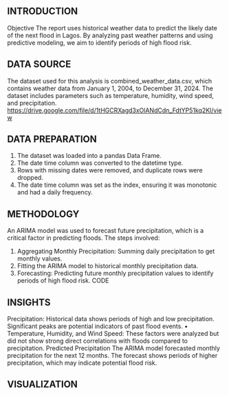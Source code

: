 ## INTRODUCTION

Objective
The report uses historical weather data to predict the likely date of the next flood in Lagos. By analyzing past weather patterns and using predictive modeling, we aim to identify periods of high flood risk.
## DATA SOURCE
The dataset used for this analysis is combined_weather_data.csv, which contains weather data from January 1, 2004, to December 31, 2024. The dataset includes parameters such as temperature, humidity, wind speed, and precipitation. https://drive.google.com/file/d/1tHGCRXagd3xOlANdCdn_FdtYP51kq2Kl/view

## DATA PREPARATION
1.	 The dataset was loaded into a pandas Data Frame.
2.	The date time column was converted to the datetime type.
3.	Rows with missing dates were removed, and duplicate rows were dropped.
4.	 The date time column was set as the index, ensuring it was monotonic and had a daily frequency.
   
## METHODOLOGY
An ARIMA model was used to forecast future precipitation, which is a critical factor in predicting floods. The steps involved:
1.	Aggregating Monthly Precipitation: Summing daily precipitation to get monthly values.
2.	 Fitting the ARIMA model to historical monthly precipitation data.
3.	Forecasting: Predicting future monthly precipitation values to identify periods of high flood risk.
   CODE
  	
## INSIGHTS
Precipitation: Historical data shows periods of high and low precipitation. Significant peaks are potential indicators of past flood events.
•	Temperature, Humidity, and Wind Speed: These factors were analyzed but did not show strong direct correlations with floods compared to precipitation.
Predicted Precipitation
The ARIMA model forecasted monthly precipitation for the next 12 months. The forecast shows periods of higher precipitation, which may indicate potential flood risk.
## VISUALIZATION

